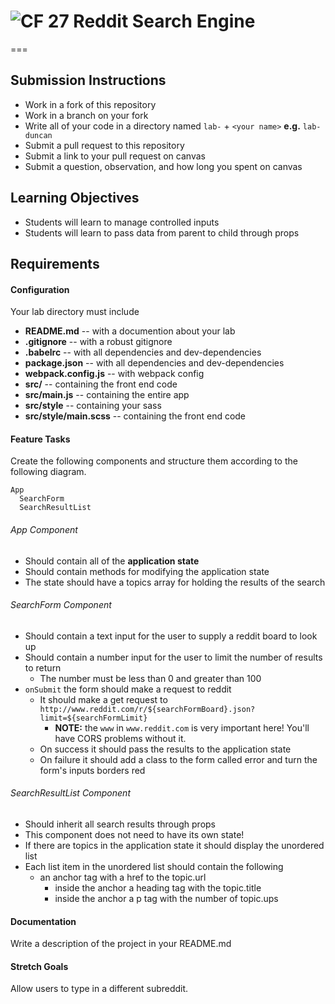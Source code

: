 # ![CF](http://i.imgur.com/7v5ASc8.png) 27 Reddit Search Engine
===

## Submission Instructions
* Work in a fork of this repository
* Work in a branch on your fork
* Write all of your code in a directory named `lab-` + `<your name>` **e.g.** `lab-duncan`
* Submit a pull request to this repository
* Submit a link to your pull request on canvas
* Submit a question, observation, and how long you spent on canvas  
  
## Learning Objectives  
* Students will learn to manage controlled inputs
* Students will learn to pass data from parent to child through props

## Requirements  
#### Configuration  
Your lab directory must include  
* **README.md** -- with a documention about your lab
* **.gitignore** -- with a robust gitignore
* **.babelrc** -- with all dependencies and dev-dependencies 
* **package.json** -- with all dependencies and dev-dependencies 
* **webpack.config.js** -- with webpack config
* **src/** -- containing the front end code
* **src/main.js** -- containing the entire app
* **src/style** -- containing your sass
* **src/style/main.scss** -- containing the front end code
 
#### Feature Tasks 
Create the following components and structure them according to the following diagram.  

```
App
  SearchForm
  SearchResultList
``` 

###### App Component
* Should contain all of the **application state** 
* Should contain methods for modifying the application state
* The state should have a topics array for holding the results of the search

###### SearchForm Component
* Should contain a text input for the user to supply a reddit board to look up
* Should contain a number input for the user to limit the number of results to return 
  * The number must be less than 0 and greater than 100
* `onSubmit` the form should make a request to reddit 
  * It should make a get request to `http://www.reddit.com/r/${searchFormBoard}.json?limit=${searchFormLimit}`
    * **NOTE:** the `www` in `www.reddit.com` is very important here! You'll have CORS problems without it.
  * On success it should pass the results to the application state
  * On failure it should add a class to the form called error and turn the form's inputs borders red

###### SearchResultList Component
* Should inherit all search results through props
* This component does not need to have its own state!
* If there are topics in the application state it should display the unordered list 
* Each list item in the unordered list should contain the following
  * an anchor tag with a href to the topic.url 
    * inside the anchor a heading tag with the topic.title 
    * inside the anchor a p tag with the number of topic.ups 

####  Documentation  
Write a description of the project in your README.md

#### Stretch Goals
Allow users to type in a different subreddit.
